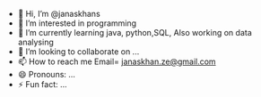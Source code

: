 - 👋 Hi, I’m @janaskhans
- 👀 I’m interested in programming 
- 🌱 I’m currently learning java, python,SQL, Also working on data analysing 
- 💞️ I’m looking to collaborate on ...
- 📫 How to reach me Email= janaskhan.ze@gmail.com
- 😄 Pronouns: ...
- ⚡ Fun fact: ...

<!---
janaskhans/janaskhans is a ✨ special ✨ repository because its `README.md` (this file) appears on your GitHub profile.
You can click the Preview link to take a look at your changes.
--->
